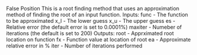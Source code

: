 False Position 
This is a root finding method that uses an approximation method of finding the root of an input function. 
Inputs:
func - The function to be approximated
   x_l - The lower guess
   x_u - The upper guess
   es - Relative error (the default error is set to 0.0001%)
   maxiter - Numeber of iterations (the default is set to 200)
Outputs:
   root - Apprximated root location on function
   fx - Function value at location of root
   ea - Approximate relative error in %
   iter - Number of iterations performed

